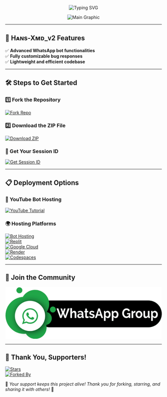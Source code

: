 <p align="center">
  <img src="https://readme-typing-svg.demolab.com?font=Fira+Code&weight=900&size=30&duration=4000&pause=1000&width=500&lines=Welcome+to+Hᴀɴs-Xᴍᴅ_ᴠ2🚀;Created+by+ʜᴀɴsTz;Fork+Me+and+Enjoy!" alt="Typing SVG" />
</p>

<div align="center">
  <img src="https://files.catbox.moe/fhox3r.jpg" width="60%" alt="Main Graphic" />
</div>

---

## 🚀 Hᴀɴs-Xᴍᴅ_ᴠ2 Features

✅ **Advanced WhatsApp bot functionalities**  
✅ **Fully customizable bug responses**  
✅ **Lightweight and efficient codebase**  

---

## 🛠️ Steps to Get Started

### 1️⃣ Fork the Repository  
[![Fork Repo](https://img.shields.io/badge/Fork%20Repo-black?style=for-the-badge&logo=github)](https://github.com/Mrhanstz/HANS-XMD_V2/fork)

### 2️⃣ Download the ZIP File  
[![Download ZIP](https://img.shields.io/badge/Download%20ZIP-blue?style=for-the-badge&logo=files)](https://github.com/Mrhanstz/HANS-XMD_V2/archive/refs/heads/main.zip)

### 🔑 Get Your Session ID  
[![Get Session ID](https://img.shields.io/badge/Get%20Session-ID-blue?style=for-the-badge&logo=key)](https://creepy-session.onrender.com)

---

## 📋 Deployment Options

### 🚀 YouTube Bot Hosting  
[![YouTube Tutorial](https://img.shields.io/badge/YouTube-FF0000?style=for-the-badge&logo=youtube&logoColor=white)](https://youtu.be/HBUWUVVRzf4?si=4CvKunyL6Wm0Qwm1)

### 🌍 Hosting Platforms  
[![Bot Hosting](https://img.shields.io/badge/Bot%20Hosting-4285F4?style=for-the-badge&logo=google-cloud&logoColor=white)](https://bot-hosting.net/?aff=1308000667230666802)  
[![Replit](https://img.shields.io/badge/Replit-orange?style=for-the-badge&logo=replit)](https://repl.it/github.com/Mrhanstz/HANS-XMD_V2)  
[![Google Cloud](https://img.shields.io/badge/Google%20Cloud-4285F4?style=for-the-badge&logo=google-cloud&logoColor=white)](https://cloud.google.com/shell/?aff=1097457675723341836)  
[![Render](https://img.shields.io/badge/Render-maroon?style=for-the-badge&logo=render)](https://dashboard.render.com)  
[![Codespaces](https://img.shields.io/badge/Codespaces-navy?style=for-the-badge&logo=visual-studio-code)](https://github.com/codespaces/new)  

---

## 📲 Join the Community  
[![Join WhatsApp](https://raw.githubusercontent.com/Neeraj-x0/Neeraj-x0/main/photos/suddidina-join-whatsapp.png)](https://whatsapp.com/channel/0029VasiOoR3bbUw5aV4qB31)

---

## 🎉 Thank You, Supporters!  
[![Stars](https://img.shields.io/badge/Stars-User%20List-blue?style=for-the-badge&logo=starship)](https://github.com/Mrhanstz/HANS-XMD_V2/stargazers)  
[![Forked By](https://img.shields.io/badge/Forked%20By-User%20List-green?style=for-the-badge&logo=github)](https://github.com/Mrhanstz/HANS-XMD_V2/network/members)  

🌟 *Your support keeps this project alive! Thank you for forking, starring, and sharing it with others!* 🌟
